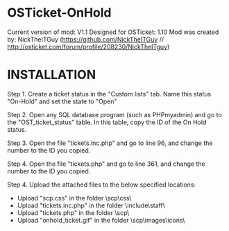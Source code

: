 # OSTicket-OnHold
Current version of mod: V1.1
Designed for OSTicket: 1.10
Mod was created by: NickTheITGuy
(https://github.com/NickTheITGuy // http://osticket.com/forum/profile/208230/NickTheITguy)

# INSTALLATION

Step 1. 
Create a ticket status in the "Custom lists" tab.
Name this status "On-Hold" and set the state to "Open"

Step 2. 
Open any SQL database program (such as PHPmyadmin) and go to the "OST_ticket_status" table.
In this table, copy the ID of the On Hold status.

Step 3. 
Open the file "tickets.inc.php"
and go to line 96, and change the number to the ID you copied.

Step 4. 
Open the file "tickets.php"
and go to line 361, and change the number to the ID you copied.

Step 4. Upload the attached files to the below specified locations:
- Upload "scp.css" in the folder \scp\css\
- Upload "tickets.inc.php" in the folder \include\staff\
- Upload "tickets.php" in the folder \scp\
- Upload "onhold_ticket.gif" in the folder \scp\images\icons\
